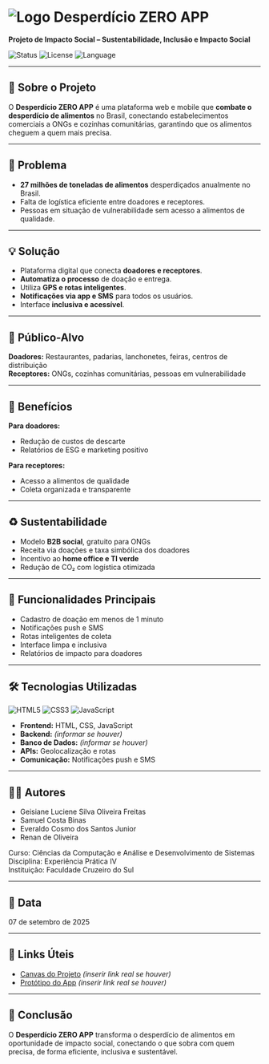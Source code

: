 # ![Logo](https://img.icons8.com/color/48/000000/waste.png) Desperdício ZERO APP

**Projeto de Impacto Social – Sustentabilidade, Inclusão e Impacto Social**  

![Status](https://img.shields.io/badge/status-em%20desenvolvimento-orange) ![License](https://img.shields.io/badge/license-MIT-green) ![Language](https://img.shields.io/badge/language-JS-blue)  

---

## 📌 Sobre o Projeto

O **Desperdício ZERO APP** é uma plataforma web e mobile que **combate o desperdício de alimentos** no Brasil, conectando estabelecimentos comerciais a ONGs e cozinhas comunitárias, garantindo que os alimentos cheguem a quem mais precisa.  

---

## 🎯 Problema

- **27 milhões de toneladas de alimentos** desperdiçados anualmente no Brasil.  
- Falta de logística eficiente entre doadores e receptores.  
- Pessoas em situação de vulnerabilidade sem acesso a alimentos de qualidade.  

---

## 💡 Solução

- Plataforma digital que conecta **doadores e receptores**.  
- **Automatiza o processo** de doação e entrega.  
- Utiliza **GPS e rotas inteligentes**.  
- **Notificações via app e SMS** para todos os usuários.  
- Interface **inclusiva e acessível**.  

---

## 👥 Público-Alvo

**Doadores:** Restaurantes, padarias, lanchonetes, feiras, centros de distribuição  
**Receptores:** ONGs, cozinhas comunitárias, pessoas em vulnerabilidade  

---

## 🌟 Benefícios

**Para doadores:**  
- Redução de custos de descarte  
- Relatórios de ESG e marketing positivo  

**Para receptores:**  
- Acesso a alimentos de qualidade  
- Coleta organizada e transparente  

---

## ♻ Sustentabilidade

- Modelo **B2B social**, gratuito para ONGs  
- Receita via doações e taxa simbólica dos doadores  
- Incentivo ao **home office e TI verde**  
- Redução de CO₂ com logística otimizada  

---

## 🚀 Funcionalidades Principais

- Cadastro de doação em menos de 1 minuto  
- Notificações push e SMS  
- Rotas inteligentes de coleta  
- Interface limpa e inclusiva  
- Relatórios de impacto para doadores  

---

## 🛠 Tecnologias Utilizadas

![HTML5](https://img.shields.io/badge/HTML5-E34F26?style=flat&logo=html5&logoColor=white) ![CSS3](https://img.shields.io/badge/CSS3-1572B6?style=flat&logo=css3&logoColor=white) ![JavaScript](https://img.shields.io/badge/JavaScript-F7DF1E?style=flat&logo=javascript&logoColor=black)  

- **Frontend:** HTML, CSS, JavaScript  
- **Backend:** *(informar se houver)*  
- **Banco de Dados:** *(informar se houver)*  
- **APIs:** Geolocalização e rotas  
- **Comunicação:** Notificações push e SMS  

---

## 👨‍💻 Autores

- Geisiane Luciene Silva Oliveira Freitas  
- Samuel Costa Binas  
- Everaldo Cosmo dos Santos Junior  
- Renan de Oliveira  

Curso: Ciências da Computação e Análise e Desenvolvimento de Sistemas  
Disciplina: Experiência Prática IV  
Instituição: Faculdade Cruzeiro do Sul  

---

## 📅 Data

07 de setembro de 2025  

---

## 🔗 Links Úteis

- [Canvas do Projeto](#) *(inserir link real se houver)*  
- [Protótipo do App](#) *(inserir link real se houver)*  

---

## 📌 Conclusão

O **Desperdício ZERO APP** transforma o desperdício de alimentos em oportunidade de impacto social, conectando o que sobra com quem precisa, de forma eficiente, inclusiva e sustentável.  

